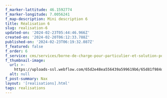 ```yaml
---
f_marker-lattitude: 46.1592774
f_marker-longitude: 7.0056241
f_map-description: Mini description 6
title: Réalisation 6
slug: realisation-6
updated-on: '2024-02-23T05:44:46.966Z'
created-on: '2024-02-20T06:12:33.788Z'
published-on: '2024-02-23T06:19:32.087Z'
f_featured: false
f_order: 6
f_service: cms/services/borne-de-charge-pour-particulier-et-solution-pour-ppe.md
f_thumbnail-image:
  url: >-
    https://uploads-ssl.webflow.com/65d2e48ea556439a599619b6/65d81f984dac02e4e8208e78_saviese_2.jpg
  alt: null
f_post-summary: Nax
layout: '[realisations].html'
tags: realisations
---
```



